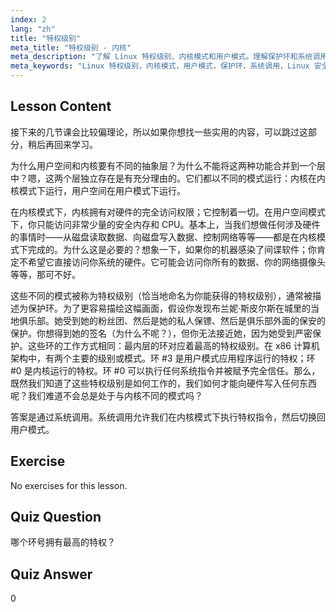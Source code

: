 ```yaml
---
index: 2
lang: "zh"
title: "特权级别"
meta_title: "特权级别 - 内核"
meta_description: "了解 Linux 特权级别、内核模式和用户模式。理解保护环和系统调用以安全访问硬件。开始你的 Linux 之旅！"
meta_keywords: "Linux 特权级别，内核模式，用户模式，保护环，系统调用，Linux 安全，Linux 初学者，Linux 教程"
---
```


## Lesson Content

接下来的几节课会比较偏理论，所以如果你想找一些实用的内容，可以跳过这部分，稍后再回来学习。

为什么用户空间和内核要有不同的抽象层？为什么不能将这两种功能合并到一个层中？嗯，这两个层独立存在是有充分理由的。它们都以不同的模式运行：内核在内核模式下运行，用户空间在用户模式下运行。

在内核模式下，内核拥有对硬件的完全访问权限；它控制着一切。在用户空间模式下，你只能访问非常少量的安全内存和 CPU。基本上，当我们想做任何涉及硬件的事情时——从磁盘读取数据、向磁盘写入数据、控制网络等等——都是在内核模式下完成的。为什么这是必要的？想象一下，如果你的机器感染了间谍软件；你肯定不希望它直接访问你系统的硬件。它可能会访问你所有的数据、你的网络摄像头等等，那可不好。

这些不同的模式被称为特权级别（恰当地命名为你能获得的特权级别），通常被描述为保护环。为了更容易描绘这幅画面，假设你发现布兰妮·斯皮尔斯在城里的当地俱乐部。她受到她的粉丝团、然后是她的私人保镖、然后是俱乐部外面的保安的保护。你想得到她的签名（为什么不呢？），但你无法接近她，因为她受到严密保护。这些环的工作方式相同：最内层的环对应着最高的特权级别。在 x86 计算机架构中，有两个主要的级别或模式。环 #3 是用户模式应用程序运行的特权；环 #0 是内核运行的特权。环 #0 可以执行任何系统指令并被赋予完全信任。那么，既然我们知道了这些特权级别是如何工作的，我们如何才能向硬件写入任何东西呢？我们难道不会总是处于与内核不同的模式吗？

答案是通过系统调用。系统调用允许我们在内核模式下执行特权指令，然后切换回用户模式。

## Exercise

No exercises for this lesson.

## Quiz Question

哪个环号拥有最高的特权？

## Quiz Answer

0

